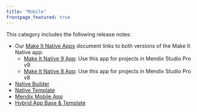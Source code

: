 ```yaml
---
title: "Mobile"
frontpage_featured: true
---
```


This category includes the following release notes: 

* Our [Make It Native Apps](make-it-native-parent) document links to both versions of the Make It Native app:
	* [Make It Native 9 App](make-it-native-9): Use this app for projects in Mendix Studio Pro v9
	* [Make It Native 8 App](make-it-native-app): Use this app for projects in Mendix Studio Pro v8
* [Native Builder](native-builder)
* [Native Template](native-template)
* [Mendix Mobile App](mendix-mobile-app)
* [Hybrid App Base & Template](hybrid-app)
